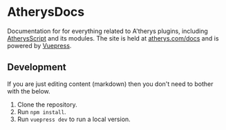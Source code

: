 # AtherysDocs
Documentation for for everything related to A'therys plugins, including [AtherysScript](https://github.com/Atherys-Horizons/AtherysScript) and its modules. The site is held at [atherys.com/docs](https://atherys.com/docs) and is powered by [Vuepress](https://vuepress.vuejs.org/).

## Development
If you are just editing content (markdown) then you don't need to bother with the below.
1. Clone the repository.
2. Run `npm install`.
3. Run `vuepress dev` to run a local version.

